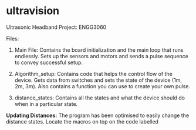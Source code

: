 # ultravision
Ultrasonic Headband Project: ENGG3060

Files: 

1. Main File: 
Contains the board initialization and the main loop that runs endlessly. Sets up the sensors and motors and sends a pulse sequence to convey successful setup. 


2. Algorithm_setup: 
Contains code that helps the control flow of the device. Gets data from switches and sets the state of the device (1m, 2m, 3m). Also contains a function you can use to create your own pulse. 

3. distance_states: 
Contains all the states and what the device should do when in a particular state.

**Updating Distances:** The program has been optimised to easily change the distance states. Locate the macros on top on the code labelled 
